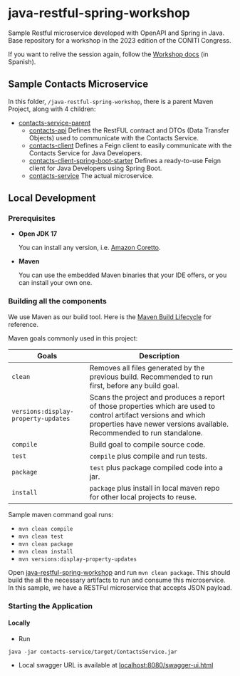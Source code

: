 # java-restful-spring-workshop
Sample Restful microservice developed with OpenAPI and Spring in Java. Base repository for a workshop in the 2023 edition of the CONITI Congress. 

If you want to relive the session again, follow the [Workshop docs](/workshop-docs) (in Spanish).

## Sample Contacts Microservice

In this folder, `/java-restful-spring-workshop`, there is a parent Maven Project, along with 4 children:

* [contacts-service-parent](/)
    * [contacts-api](contacts-api)
      Defines the RestFUL contract and DTOs (Data Transfer Objects) used to communicate with the Contacts Service.
    * [contacts-client](contacts-client)
      Defines a Feign client to easily communicate with the Contacts Service for Java Developers.
    * [contacts-client-spring-boot-starter](contacts-client-spring-boot-starter)
      Defines a ready-to-use Feign client for Java Developers using Spring Boot.
    * [contacts-service](contacts-service)
      The actual microservice.

## Local Development

### Prerequisites

* **Open JDK 17**

  You can install any version, i.e. [Amazon Coretto](https://docs.aws.amazon.com/corretto/latest/corretto-17-ug/downloads-list.html).

* **Maven**

  You can use the embedded Maven binaries that your IDE offers, or you can install your own one.

### Building all the components

We use Maven as our build tool. Here is the [Maven Build Lifecycle](https://maven.apache.org/guides/introduction/introduction-to-the-lifecycle.html) for reference.

Maven goals commonly used in this project:

| Goals                               | Description                                                                                                                                                                                |
|-------------------------------------|--------------------------------------------------------------------------------------------------------------------------------------------------------------------------------------------|
| `clean`                             | Removes all files generated by the previous build. Recommended to run first, before any build goal.                                                                                        |
| `versions:display-property-updates` | Scans the project and produces a report of those properties which are used to control artifact versions and which properties have newer versions available. Recommended to run standalone. |
| `compile`                           | Build goal to compile source code.                                                                                                                                                         |
| `test`                              | `compile` plus compile and run tests.                                                                                                                                                      |
| `package`                           | `test` plus package compiled code into a jar.                                                                                                                                              |
| `install`                           | `package` plus install in local maven repo for other local projects to reuse.                                                                                                              |

Sample maven command goal runs:

* `mvn clean compile`
* `mvn clean test`
* `mvn clean package`
* `mvn clean install`
* `mvn versions:display-property-updates`

Open [java-restful-spring-workshop](/) and run `mvn clean package`. This should build the all the necessary artifacts to run and consume this microservice.
In this sample, we have a RESTFul microservice that accepts JSON payload.

### Starting the Application

#### Locally

* Run 
```shell
java -jar contacts-service/target/ContactsService.jar
```

* Local swagger URL is available at [localhost:8080/swagger-ui.html](http://localhost:8080/swagger-ui.html)
